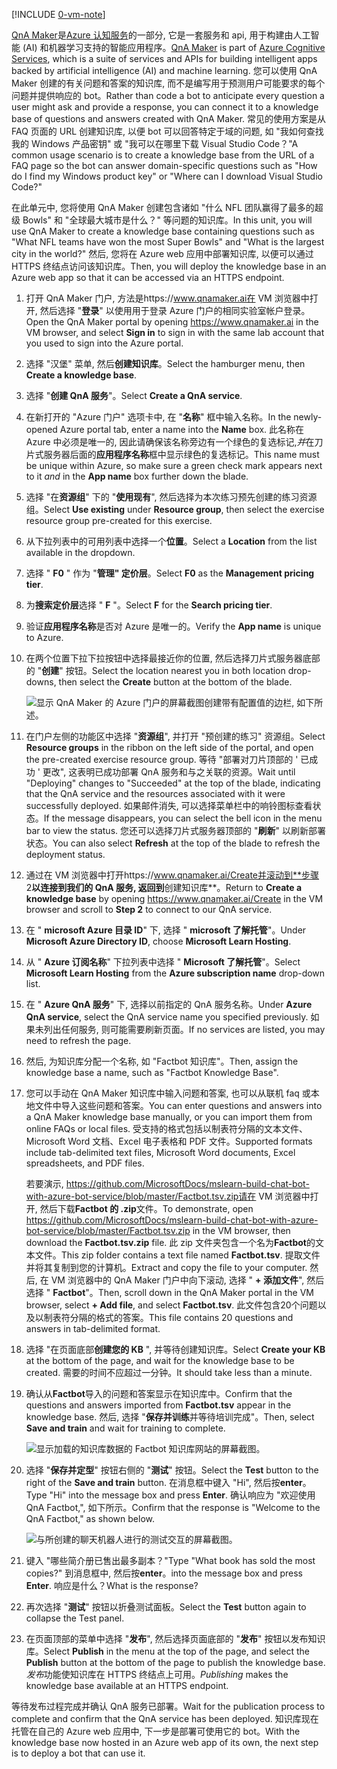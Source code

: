 [!INCLUDE [0-vm-note](0-vm-note.md)]

<span data-ttu-id="1b788-101">[QnA Maker](https://www.qnamaker.ai/)是[Azure 认知服务](https://www.microsoft.com/cognitive-services/)的一部分, 它是一套服务和 api, 用于构建由人工智能 (AI) 和机器学习支持的智能应用程序。</span><span class="sxs-lookup"><span data-stu-id="1b788-101">[QnA Maker](https://www.qnamaker.ai/) is part of [Azure Cognitive Services](https://www.microsoft.com/cognitive-services/), which is a suite of services and APIs for building intelligent apps backed by artificial intelligence (AI) and machine learning.</span></span> <span data-ttu-id="1b788-102">您可以使用 QnA Maker 创建的有关问题和答案的知识库, 而不是编写用于预测用户可能要求的每个问题并提供响应的 bot。</span><span class="sxs-lookup"><span data-stu-id="1b788-102">Rather than code a bot to anticipate every question a user might ask and provide a response, you can connect it to a knowledge base of questions and answers created with QnA Maker.</span></span> <span data-ttu-id="1b788-103">常见的使用方案是从 FAQ 页面的 URL 创建知识库, 以便 bot 可以回答特定于域的问题, 如 "我如何查找我的 Windows 产品密钥" 或 "我可以在哪里下载 Visual Studio Code？"</span><span class="sxs-lookup"><span data-stu-id="1b788-103">A common usage scenario is to create a knowledge base from the URL of a FAQ page so the bot can answer domain-specific questions such as "How do I find my Windows product key" or "Where can I download Visual Studio Code?"</span></span>

<span data-ttu-id="1b788-104">在此单元中, 您将使用 QnA Maker 创建包含诸如 "什么 NFL 团队赢得了最多的超级 Bowls" 和 "全球最大城市是什么？" 等问题的知识库。</span><span class="sxs-lookup"><span data-stu-id="1b788-104">In this unit, you will use QnA Maker to create a knowledge base containing questions such as "What NFL teams have won the most Super Bowls" and "What is the largest city in the world?"</span></span> <span data-ttu-id="1b788-105">然后, 您将在 Azure web 应用中部署知识库, 以便可以通过 HTTPS 终结点访问该知识库。</span><span class="sxs-lookup"><span data-stu-id="1b788-105">Then, you will deploy the knowledge base in an Azure web app so that it can be accessed via an HTTPS endpoint.</span></span>

1. <span data-ttu-id="1b788-106">打开 QnA Maker 门户, 方法是https://www.qnamaker.ai在 VM 浏览器中打开, 然后选择 "**登录**" 以使用用于登录 Azure 门户的相同实验室帐户登录。</span><span class="sxs-lookup"><span data-stu-id="1b788-106">Open the QnA Maker portal by opening https://www.qnamaker.ai in the VM browser, and select **Sign in** to sign in with the same lab account that you used to sign into the Azure portal.</span></span> 

1. <span data-ttu-id="1b788-107">选择 "汉堡" 菜单, 然后**创建知识库**。</span><span class="sxs-lookup"><span data-stu-id="1b788-107">Select the hamburger menu, then **Create a knowledge base**.</span></span> 

1. <span data-ttu-id="1b788-108">选择 "**创建 QnA 服务**"。</span><span class="sxs-lookup"><span data-stu-id="1b788-108">Select **Create a QnA service**.</span></span>

1. <span data-ttu-id="1b788-109">在新打开的 "Azure 门户" 选项卡中, 在 "**名称**" 框中输入名称。</span><span class="sxs-lookup"><span data-stu-id="1b788-109">In the newly-opened Azure portal tab, enter a name into the **Name** box.</span></span> <span data-ttu-id="1b788-110">此名称在 Azure 中必须是唯一的, 因此请确保该名称旁边有一个绿色的复选标记,*并*在刀片式服务器后面的**应用程序名称**框中显示绿色的复选标记。</span><span class="sxs-lookup"><span data-stu-id="1b788-110">This name must be unique within Azure, so make sure a green check mark appears next to it *and* in the **App name** box further down the blade.</span></span>

1. <span data-ttu-id="1b788-111">选择 "在**资源组**" 下的 "**使用现有**", 然后选择为本次练习预先创建的练习资源组。</span><span class="sxs-lookup"><span data-stu-id="1b788-111">Select **Use existing** under **Resource group**, then select the exercise resource group pre-created for this exercise.</span></span>

1. <span data-ttu-id="1b788-112">从下拉列表中的可用列表中选择一个**位置**。</span><span class="sxs-lookup"><span data-stu-id="1b788-112">Select a **Location** from the list available in the dropdown.</span></span> 

1. <span data-ttu-id="1b788-113">选择 " **F0** " 作为 "**管理" 定价层**。</span><span class="sxs-lookup"><span data-stu-id="1b788-113">Select **F0** as the **Management pricing tier**.</span></span> 

1. <span data-ttu-id="1b788-114">为**搜索定价层**选择 " **F** "。</span><span class="sxs-lookup"><span data-stu-id="1b788-114">Select **F** for the **Search pricing tier**.</span></span> 

1. <span data-ttu-id="1b788-115">验证**应用程序名称**是否对 Azure 是唯一的。</span><span class="sxs-lookup"><span data-stu-id="1b788-115">Verify the **App name** is unique to Azure.</span></span>

1. <span data-ttu-id="1b788-116">在两个位置下拉下拉按钮中选择最接近你的位置, 然后选择刀片式服务器底部的 "**创建**" 按钮。</span><span class="sxs-lookup"><span data-stu-id="1b788-116">Select the location nearest you in both location drop-downs, then select the **Create** button at the bottom of the blade.</span></span>

    ![显示 QnA Maker 的 Azure 门户的屏幕截图创建带有配置值的边栏, 如下所述。](../media/3-new-qna-maker-service.png)

1. <span data-ttu-id="1b788-118">在门户左侧的功能区中选择 "**资源组**", 并打开 "预创建的练习" 资源组。</span><span class="sxs-lookup"><span data-stu-id="1b788-118">Select **Resource groups** in the ribbon on the left side of the portal, and open the pre-created exercise resource group.</span></span> <span data-ttu-id="1b788-119">等待 "部署对刀片顶部的 ' 已成功 ' 更改", 这表明已成功部署 QnA 服务和与之关联的资源。</span><span class="sxs-lookup"><span data-stu-id="1b788-119">Wait until "Deploying" changes to "Succeeded" at the top of the blade, indicating that the QnA service and the resources associated with it were successfully deployed.</span></span> <span data-ttu-id="1b788-120">如果邮件消失, 可以选择菜单栏中的响铃图标查看状态。</span><span class="sxs-lookup"><span data-stu-id="1b788-120">If the message disappears, you can select the bell icon in the menu bar to view the status.</span></span> <span data-ttu-id="1b788-121">您还可以选择刀片式服务器顶部的 "**刷新**" 以刷新部署状态。</span><span class="sxs-lookup"><span data-stu-id="1b788-121">You can also select **Refresh** at the top of the blade to refresh the deployment status.</span></span>

1. <span data-ttu-id="1b788-122">通过在 VM 浏览器中打开https://www.qnamaker.ai/Create并滚动到**步骤 2**以连接到我们的 QnA 服务, 返回到**创建知识库**。</span><span class="sxs-lookup"><span data-stu-id="1b788-122">Return to **Create a knowledge base** by opening https://www.qnamaker.ai/Create in the VM browser and scroll to **Step 2** to connect to our QnA service.</span></span>

1. <span data-ttu-id="1b788-123">在 " **microsoft Azure 目录 ID**" 下, 选择 " **microsoft 了解托管**"。</span><span class="sxs-lookup"><span data-stu-id="1b788-123">Under **Microsoft Azure Directory ID**, choose **Microsoft Learn Hosting**.</span></span>

1. <span data-ttu-id="1b788-124">从 " **Azure 订阅名称**" 下拉列表中选择 " **Microsoft 了解托管**"。</span><span class="sxs-lookup"><span data-stu-id="1b788-124">Select **Microsoft Learn Hosting** from the **Azure subscription name** drop-down list.</span></span>

1. <span data-ttu-id="1b788-125">在 " **Azure QnA 服务**" 下, 选择以前指定的 QnA 服务名称。</span><span class="sxs-lookup"><span data-stu-id="1b788-125">Under **Azure QnA service**, select the QnA service name you specified previously.</span></span> <span data-ttu-id="1b788-126">如果未列出任何服务, 则可能需要刷新页面。</span><span class="sxs-lookup"><span data-stu-id="1b788-126">If no services are listed, you may need to refresh the page.</span></span>

1. <span data-ttu-id="1b788-127">然后, 为知识库分配一个名称, 如 "Factbot 知识库"。</span><span class="sxs-lookup"><span data-stu-id="1b788-127">Then, assign the knowledge base a name, such as "Factbot Knowledge Base".</span></span>

1. <span data-ttu-id="1b788-128">您可以手动在 QnA Maker 知识库中输入问题和答案, 也可以从联机 faq 或本地文件中导入这些问题和答案。</span><span class="sxs-lookup"><span data-stu-id="1b788-128">You can enter questions and answers into a QnA Maker knowledge base manually, or you can import them from online FAQs or local files.</span></span> <span data-ttu-id="1b788-129">受支持的格式包括以制表符分隔的文本文件、Microsoft Word 文档、Excel 电子表格和 PDF 文件。</span><span class="sxs-lookup"><span data-stu-id="1b788-129">Supported formats include tab-delimited text files, Microsoft Word documents, Excel spreadsheets, and PDF files.</span></span>

    <span data-ttu-id="1b788-130">若要演示, https://github.com/MicrosoftDocs/mslearn-build-chat-bot-with-azure-bot-service/blob/master/Factbot.tsv.zip请在 VM 浏览器中打开, 然后下载**Factbot 的 .zip**文件。</span><span class="sxs-lookup"><span data-stu-id="1b788-130">To demonstrate, open https://github.com/MicrosoftDocs/mslearn-build-chat-bot-with-azure-bot-service/blob/master/Factbot.tsv.zip in the VM browser, then download the **Factbot.tsv.zip** file.</span></span> <span data-ttu-id="1b788-131">此 zip 文件夹包含一个名为**Factbot**的文本文件。</span><span class="sxs-lookup"><span data-stu-id="1b788-131">This zip folder contains a text file named **Factbot.tsv**.</span></span> <span data-ttu-id="1b788-132">提取文件并将其复制到您的计算机。</span><span class="sxs-lookup"><span data-stu-id="1b788-132">Extract and copy the file to your computer.</span></span> <span data-ttu-id="1b788-133">然后, 在 VM 浏览器中的 QnA Maker 门户中向下滚动, 选择 " **+ 添加文件**", 然后选择 " **Factbot**"。</span><span class="sxs-lookup"><span data-stu-id="1b788-133">Then, scroll down in the QnA Maker portal in the VM browser, select **+ Add file**, and select **Factbot.tsv**.</span></span> <span data-ttu-id="1b788-134">此文件包含20个问题以及以制表符分隔的格式的答案。</span><span class="sxs-lookup"><span data-stu-id="1b788-134">This file contains 20 questions and answers in tab-delimited format.</span></span>

1. <span data-ttu-id="1b788-135">选择 "在页面底部**创建您的 KB** ", 并等待创建知识库。</span><span class="sxs-lookup"><span data-stu-id="1b788-135">Select **Create your KB** at the bottom of the page, and wait for the knowledge base to be created.</span></span> <span data-ttu-id="1b788-136">需要的时间不应超过一分钟。</span><span class="sxs-lookup"><span data-stu-id="1b788-136">It should take less than a minute.</span></span>

1. <span data-ttu-id="1b788-137">确认从**Factbot**导入的问题和答案显示在知识库中。</span><span class="sxs-lookup"><span data-stu-id="1b788-137">Confirm that the questions and answers imported from **Factbot.tsv** appear in the knowledge base.</span></span> <span data-ttu-id="1b788-138">然后, 选择 "**保存并训练**并等待培训完成"。</span><span class="sxs-lookup"><span data-stu-id="1b788-138">Then, select **Save and train** and wait for training to complete.</span></span>

    ![显示加载的知识库数据的 Factbot 知识库网站的屏幕截图。](../media/3-save-and-train.png)

1. <span data-ttu-id="1b788-140">选择 "**保存并定型**" 按钮右侧的 "**测试**" 按钮。</span><span class="sxs-lookup"><span data-stu-id="1b788-140">Select the **Test** button to the right of the **Save and train** button.</span></span> <span data-ttu-id="1b788-141">在消息框中键入 "Hi", 然后按**enter**。</span><span class="sxs-lookup"><span data-stu-id="1b788-141">Type "Hi" into the message box and press **Enter**.</span></span> <span data-ttu-id="1b788-142">确认响应为 "欢迎使用 QnA Factbot,", 如下所示。</span><span class="sxs-lookup"><span data-stu-id="1b788-142">Confirm that the response is "Welcome to the QnA Factbot," as shown below.</span></span>

    ![与所创建的聊天机器人进行的测试交互的屏幕截图。](../media/3-test-kb.png)

1. <span data-ttu-id="1b788-144">键入 "哪些简介册已售出最多副本？"</span><span class="sxs-lookup"><span data-stu-id="1b788-144">Type "What book has sold the most copies?"</span></span> <span data-ttu-id="1b788-145">到消息框中, 然后按**enter**。</span><span class="sxs-lookup"><span data-stu-id="1b788-145">into the message box and press **Enter**.</span></span> <span data-ttu-id="1b788-146">响应是什么？</span><span class="sxs-lookup"><span data-stu-id="1b788-146">What is the response?</span></span>

1. <span data-ttu-id="1b788-147">再次选择 "**测试**" 按钮以折叠测试面板。</span><span class="sxs-lookup"><span data-stu-id="1b788-147">Select the **Test** button again to collapse the Test panel.</span></span> 
1. <span data-ttu-id="1b788-148">在页面顶部的菜单中选择 "**发布**", 然后选择页面底部的 "**发布**" 按钮以发布知识库。</span><span class="sxs-lookup"><span data-stu-id="1b788-148">Select **Publish** in the menu at the top of the page, and select the **Publish** button at the bottom of the page to publish the knowledge base.</span></span> <span data-ttu-id="1b788-149">*发布*功能使知识库在 HTTPS 终结点上可用。</span><span class="sxs-lookup"><span data-stu-id="1b788-149">*Publishing* makes the knowledge base available at an HTTPS endpoint.</span></span>

<span data-ttu-id="1b788-150">等待发布过程完成并确认 QnA 服务已部署。</span><span class="sxs-lookup"><span data-stu-id="1b788-150">Wait for the publication process to complete and confirm that the QnA service has been deployed.</span></span> <span data-ttu-id="1b788-151">知识库现在托管在自己的 Azure web 应用中, 下一步是部署可使用它的 bot。</span><span class="sxs-lookup"><span data-stu-id="1b788-151">With the knowledge base now hosted in an Azure web app of its own, the next step is to deploy a bot that can use it.</span></span>
